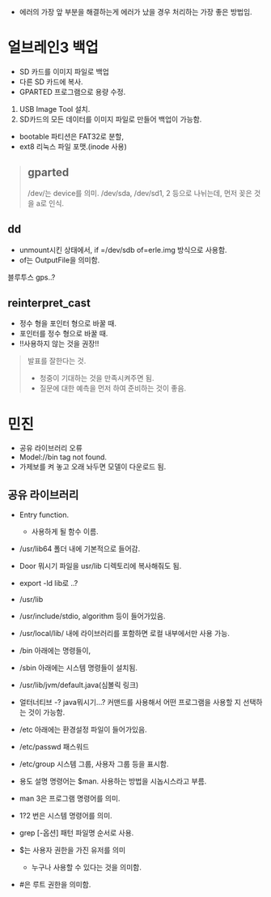 

- 에러의 가장 앞 부분을 해결하는게 에러가 났을 경우 처리하는 가장 좋은 방법임.

# 얼브레인3 백업
- SD 카드를 이미지 파일로 백업
- 다른 SD 카드에 복사.
- GPARTED 프로그램으로 용량 수정.

1. USB Image Tool 설치.
2. SD카드의 모든 데이터를 이미지 파일로 만들어 백업이 가능함.


- bootable 파티션은 FAT32로 분할,
- ext8 리눅스 파일 포맷.(inode 사용)

> ## gparted
> /dev/는 device를 의미.
> /dev/sda, /dev/sd1, 2 등으로 나뉘는데, 먼저 꽂은 것을 a로 인식.

## dd
- unmount시킨 상태에서, if =/dev/sdb of=erle.img 방식으로 사용함. 
- of는 OutputFile을 의미함.

블루투스 gps..?

## reinterpret_cast
- 정수 형을 포인터 형으로 바꿀 때.
- 포인터를 정수 형으로 바꿀 때.
- !!사용하지 않는 것을 권장!!


> 발표를 잘한다는 것.
> - 청중이 기대하는 것을 만족시켜주면 됨.
> - 질문에 대한 예측을 먼저 하여 준비하는 것이 좋음.

# 민진
- 공유 라이브러리 오류
- Model://bin tag not found.
- 가제보를 켜 놓고 오래 놔두면 모델이 다운로드 됨.


## 공유 라이브러리
- Entry function.
  - 사용하게 될 함수 이름.
- /usr/lib64 폴더 내에 기본적으로 들어감.
- Door 뭐시기 파일을 usr/lib 디렉토리에 복사해줘도 됨.
- export -ld lib로 ..?
- /usr/lib
- /usr/include/stdio, algorithm 등이 들어가있음.
- /usr/local/lib/ 내에 라이브러리를 포함하면 로컬 내부에서만 사용 가능.
- /bin 아래에는 명령들이,
- /sbin 아래에는 시스템 명령들이 설치됨.
- /usr/lib/jvm/default.java(심볼릭 링크)
- 얼터너티브 -? java뭐시기...? 커맨드를 사용해서 어떤 프로그램을 사용할 지 선택하는 것이 가능함.
- /etc 아래에는 환경설정 파일이 들어가있음.
- /etc/passwd 패스워드
- /etc/group 시스템 그룹, 사용자 그룹 등을 표시함.
- 용도 설명 명령어는 $man. 사용하는 방법을 시놉시스라고 부름.
- man 3은 프로그램 명령어를 의미.
- 1?2 번은 시스템 명령어를 의미.

- grep [-옵션] 패턴 파일명 순서로 사용.

- $는 사용자 권한을 가진 유저를 의미
  - 누구나 사용할 수 있다는 것을 의미함.
- #은 루트 권한을 의미함.

